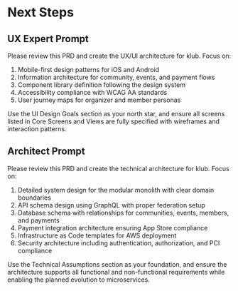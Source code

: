 # Next Steps

## UX Expert Prompt

Please review this PRD and create the UX/UI architecture for klub. Focus on:
1. Mobile-first design patterns for iOS and Android
2. Information architecture for community, events, and payment flows  
3. Component library definition following the design system
4. Accessibility compliance with WCAG AA standards
5. User journey maps for organizer and member personas

Use the UI Design Goals section as your north star, and ensure all screens listed in Core Screens and Views are fully specified with wireframes and interaction patterns.

## Architect Prompt

Please review this PRD and create the technical architecture for klub. Focus on:
1. Detailed system design for the modular monolith with clear domain boundaries
2. API schema design using GraphQL with proper federation setup
3. Database schema with relationships for communities, events, members, and payments
4. Payment integration architecture ensuring App Store compliance
5. Infrastructure as Code templates for AWS deployment
6. Security architecture including authentication, authorization, and PCI compliance

Use the Technical Assumptions section as your foundation, and ensure the architecture supports all functional and non-functional requirements while enabling the planned evolution to microservices.